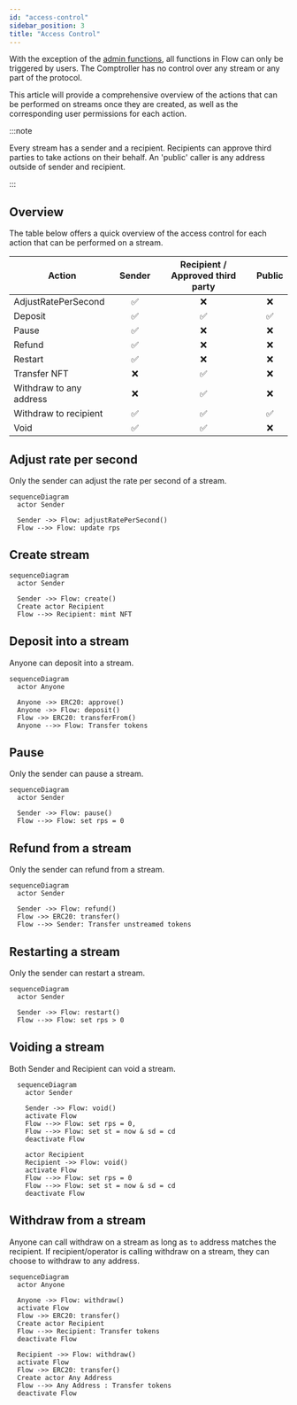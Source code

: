 ```yaml
---
id: "access-control"
sidebar_position: 3
title: "Access Control"
---
```


With the exception of the [admin functions](/concepts/governance#flow), all functions in Flow can only be triggered by
users. The Comptroller has no control over any stream or any part of the protocol.

This article will provide a comprehensive overview of the actions that can be performed on streams once they are
created, as well as the corresponding user permissions for each action.

:::note

Every stream has a sender and a recipient. Recipients can approve third parties to take actions on their behalf. An
'public' caller is any address outside of sender and recipient.

:::

## Overview

The table below offers a quick overview of the access control for each action that can be performed on a stream.

| Action                  | Sender | Recipient / Approved third party | Public |
| ----------------------- | :----: | :------------------------------: | :----: |
| AdjustRatePerSecond     |   ✅   |                ❌                |   ❌   |
| Deposit                 |   ✅   |                ✅                |   ✅   |
| Pause                   |   ✅   |                ❌                |   ❌   |
| Refund                  |   ✅   |                ❌                |   ❌   |
| Restart                 |   ✅   |                ❌                |   ❌   |
| Transfer NFT            |   ❌   |                ✅                |   ❌   |
| Withdraw to any address |   ❌   |                ✅                |   ❌   |
| Withdraw to recipient   |   ✅   |                ✅                |   ✅   |
| Void                    |   ✅   |                ✅                |   ❌   |

## Adjust rate per second

Only the sender can adjust the rate per second of a stream.

```mermaid
sequenceDiagram
  actor Sender

  Sender ->> Flow: adjustRatePerSecond()
  Flow -->> Flow: update rps
```

## Create stream

```mermaid
sequenceDiagram
  actor Sender

  Sender ->> Flow: create()
  Create actor Recipient
  Flow -->> Recipient: mint NFT
```

## Deposit into a stream

Anyone can deposit into a stream.

```mermaid
sequenceDiagram
  actor Anyone

  Anyone ->> ERC20: approve()
  Anyone ->> Flow: deposit()
  Flow ->> ERC20: transferFrom()
  Anyone -->> Flow: Transfer tokens
```

## Pause

Only the sender can pause a stream.

```mermaid
sequenceDiagram
  actor Sender

  Sender ->> Flow: pause()
  Flow -->> Flow: set rps = 0
```

## Refund from a stream

Only the sender can refund from a stream.

```mermaid
sequenceDiagram
  actor Sender

  Sender ->> Flow: refund()
  Flow ->> ERC20: transfer()
  Flow -->> Sender: Transfer unstreamed tokens
```

## Restarting a stream

Only the sender can restart a stream.

```mermaid
sequenceDiagram
  actor Sender

  Sender ->> Flow: restart()
  Flow -->> Flow: set rps > 0
```

## Voiding a stream

Both Sender and Recipient can void a stream.

```mermaid
  sequenceDiagram
    actor Sender

    Sender ->> Flow: void()
    activate Flow
    Flow -->> Flow: set rps = 0,
    Flow -->> Flow: set st = now & sd = cd
    deactivate Flow

    actor Recipient
    Recipient ->> Flow: void()
    activate Flow
    Flow -->> Flow: set rps = 0
    Flow -->> Flow: set st = now & sd = cd
    deactivate Flow
```

## Withdraw from a stream

Anyone can call withdraw on a stream as long as `to` address matches the recipient. If recipient/operator is calling
withdraw on a stream, they can choose to withdraw to any address.

```mermaid
sequenceDiagram
  actor Anyone

  Anyone ->> Flow: withdraw()
  activate Flow
  Flow ->> ERC20: transfer()
  Create actor Recipient
  Flow -->> Recipient: Transfer tokens
  deactivate Flow

  Recipient ->> Flow: withdraw()
  activate Flow
  Flow ->> ERC20: transfer()
  Create actor Any Address
  Flow -->> Any Address : Transfer tokens
  deactivate Flow
```
